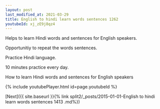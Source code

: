 ```yaml
---
layout: post
last_modified_at: 2021-03-29
title: English to hindi learn words sentences 1262 
youtubeId: xj_zE9j8qz4
---
```

 
 
Helps to learn Hindi words and sentences for English speakers.

Opportunitiy to repeat the words sentences. 

Practice Hindi language. 
 
10 minutes practice every day. 
 
How to learn Hindi words and sentences for English speakers 
 
{% include youtubePlayer.html id=page.youtubeId %}
 
 
[Next]({{ site.baseurl }}{% link  split2/_posts/2015-01-01-English to hindi learn words sentences 1413 .md%})
 
